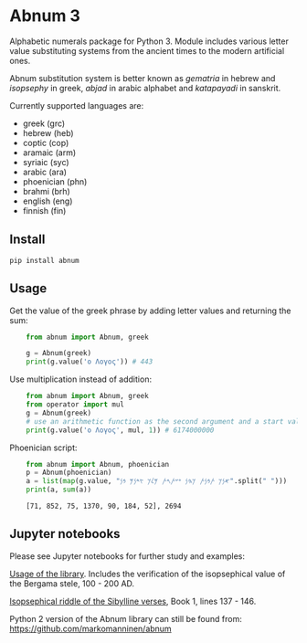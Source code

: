 Abnum 3
=======

Alphabetic numerals package for Python 3. Module includes various letter value
substituting systems from the ancient times to the modern artificial ones.

Abnum substitution system is better known as _gematria_ in hebrew and
_isopsephy_ in greek, _abjad_ in arabic alphabet and _katapayadi_ in sanskrit.

Currently supported languages are:

- greek (grc)
- hebrew (heb)
- coptic (cop)
- aramaic (arm)
- syriaic (syc)
- arabic (ara)
- phoenician (phn)
- brahmi (brh)
- english (eng)
- finnish (fin)

## Install

`pip install abnum`

## Usage

Get the value of the greek phrase by adding letter values and returning the sum:

```python
    from abnum import Abnum, greek

    g = Abnum(greek)
    print(g.value('ο Λογος')) # 443
```

Use multiplication instead of addition:

```python
    from abnum import Abnum, greek
    from operator import mul
    g = Abnum(greek)
    # use an arithmetic function as the second argument and a start value as the third
    print(g.value('ο Λογος', mul, 1)) # 6174000000
```

Phoenician script:

```python
    from abnum import Abnum, phoenician
    p = Abnum(phoenician)
    a = list(map(g.value, "𐤀𐤍𐤊 𐤕𐤁𐤍𐤕 𐤊𐤄𐤍 𐤏𐤔𐤕𐤓𐤕 𐤌𐤋𐤊 𐤑𐤃𐤍𐤌 𐤁𐤍".split(" ")))
    print(a, sum(a))
```

```text
    [71, 852, 75, 1370, 90, 184, 52], 2694
```

## Jupyter notebooks

Please see Jupyter notebooks for further study and examples:

[Usage of the library](Abnum%203%20introduction.ipynb). Includes the verification of the isopsephical value of the Bergama stele, 100 - 200 AD.

[Isopsephical riddle of the Sibylline verses](Isopsephical%20riddle%20of%20the%20Pseudo%20Sibylline%20hexameter.ipynb), Book 1, lines 137 - 146.

Python 2 version of the Abnum library can still be found from: https://github.com/markomanninen/abnum
